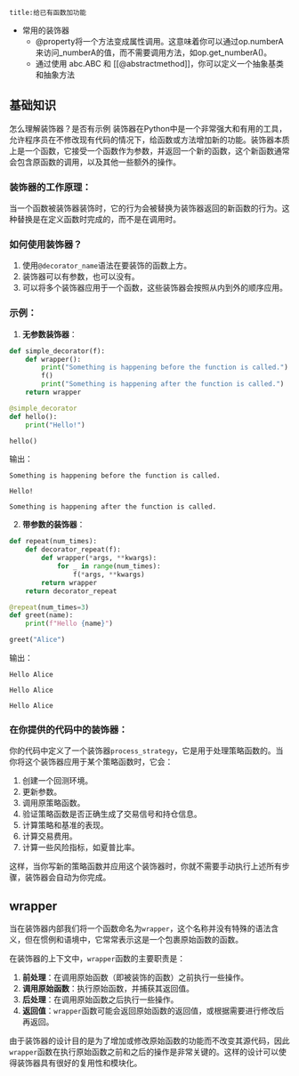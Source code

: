 ```ad-summary
title:给已有函数加功能
```
- 常用的装饰器
	- @property将一个方法变成属性调用。这意味着你可以通过op.numberA来访问_numberA的值，而不需要调用方法，如op.get_numberA()。
	- 通过使用 abc.ABC 和 [[@abstractmethod]]，你可以定义一个抽象基类和抽象方法
## 基础知识
怎么理解装饰器？是否有示例
装饰器在Python中是一个非常强大和有用的工具，允许程序员在不修改现有代码的情况下，给函数或方法增加新的功能。装饰器本质上是一个函数，它接受一个函数作为参数，并返回一个新的函数，这个新函数通常会包含原函数的调用，以及其他一些额外的操作。

### 装饰器的工作原理：

当一个函数被装饰器装饰时，它的行为会被替换为装饰器返回的新函数的行为。这种替换是在定义函数时完成的，而不是在调用时。

### 如何使用装饰器？

1. 使用`@decorator_name`语法在要装饰的函数上方。
2. 装饰器可以有参数，也可以没有。
3. 可以将多个装饰器应用于一个函数，这些装饰器会按照从内到外的顺序应用。

### 示例：

1. **无参数装饰器**：
```python
def simple_decorator(f):
    def wrapper():
        print("Something is happening before the function is called.")
        f()
        print("Something is happening after the function is called.")
    return wrapper

@simple_decorator
def hello():
    print("Hello!")

hello()

```
输出：
```
Something is happening before the function is called.

Hello!

Something is happening after the function is called.
```

2. **带参数的装饰器**：
```python
def repeat(num_times):
    def decorator_repeat(f):
        def wrapper(*args, **kwargs):
            for _ in range(num_times):
                f(*args, **kwargs)
        return wrapper
    return decorator_repeat

@repeat(num_times=3)
def greet(name):
    print(f"Hello {name}")

greet("Alice")
```

输出：

```
Hello Alice

Hello Alice

Hello Alice
```
### 在你提供的代码中的装饰器：

你的代码中定义了一个装饰器`process_strategy`，它是用于处理策略函数的。当你将这个装饰器应用于某个策略函数时，它会：

1. 创建一个回测环境。
2. 更新参数。
3. 调用原策略函数。
4. 验证策略函数是否正确生成了交易信号和持仓信息。
5. 计算策略和基准的表现。
6. 计算交易费用。
7. 计算一些风险指标，如夏普比率。

这样，当你写新的策略函数并应用这个装饰器时，你就不需要手动执行上述所有步骤，装饰器会自动为你完成。


## wrapper
当在装饰器内部我们将一个函数命名为`wrapper`，这个名称并没有特殊的语法含义，但在惯例和语境中，它常常表示这是一个包裹原始函数的函数。

在装饰器的上下文中，`wrapper`函数的主要职责是：

1. **前处理**：在调用原始函数（即被装饰的函数）之前执行一些操作。
2. **调用原始函数**：执行原始函数，并捕获其返回值。
3. **后处理**：在调用原始函数之后执行一些操作。
4. **返回值**：`wrapper`函数可能会返回原始函数的返回值，或根据需要进行修改后再返回。

由于装饰器的设计目的是为了增加或修改原始函数的功能而不改变其源代码，因此`wrapper`函数在执行原始函数之前和之后的操作是非常关键的。这样的设计可以使得装饰器具有很好的复用性和模块化。
